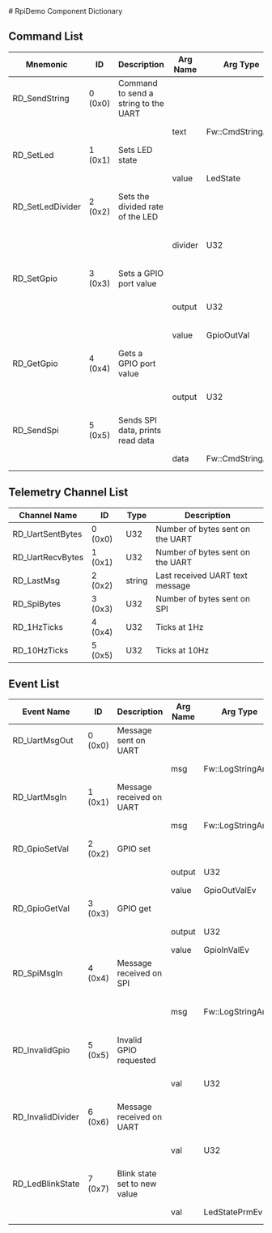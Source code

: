 <title>RpiDemo Component Dictionary</title>
# RpiDemo Component Dictionary


## Command List

|Mnemonic|ID|Description|Arg Name|Arg Type|Comment
|---|---|---|---|---|---|
|RD_SendString|0 (0x0)|Command to send a string to the UART| | |   
| | | |text|Fw::CmdStringArg|String to send|                    
|RD_SetLed|1 (0x1)|Sets LED state| | |   
| | | |value|LedState|GPIO value|                    
|RD_SetLedDivider|2 (0x2)|Sets the divided rate of the LED| | |   
| | | |divider|U32|Divide 10Hz by this number|                    
|RD_SetGpio|3 (0x3)|Sets a GPIO port value| | |   
| | | |output|U32|Output line number|                    
| | | |value|GpioOutVal|GPIO value|                    
|RD_GetGpio|4 (0x4)|Gets a GPIO port value| | |   
| | | |output|U32|Output line number|                    
|RD_SendSpi|5 (0x5)|Sends SPI data, prints read data| | |   
| | | |data|Fw::CmdStringArg|data to send|                    

## Telemetry Channel List

|Channel Name|ID|Type|Description|
|---|---|---|---|
|RD_UartSentBytes|0 (0x0)|U32|Number of bytes sent on the UART|
|RD_UartRecvBytes|1 (0x1)|U32|Number of bytes sent on the UART|
|RD_LastMsg|2 (0x2)|string|Last received UART text message|
|RD_SpiBytes|3 (0x3)|U32|Number of bytes sent on SPI|
|RD_1HzTicks|4 (0x4)|U32|Ticks at 1Hz|
|RD_10HzTicks|5 (0x5)|U32|Ticks at 10Hz|

## Event List

|Event Name|ID|Description|Arg Name|Arg Type|Arg Size|Description
|---|---|---|---|---|---|---|
|RD_UartMsgOut|0 (0x0)|Message sent on UART| | | | |
| | | |msg|Fw::LogStringArg&|40|The message|    
|RD_UartMsgIn|1 (0x1)|Message received on UART| | | | |
| | | |msg|Fw::LogStringArg&|40|The message|    
|RD_GpioSetVal|2 (0x2)|GPIO set| | | | |
| | | |output|U32||The output number|    
| | | |value|GpioOutValEv||GPIO value|    
|RD_GpioGetVal|3 (0x3)|GPIO get| | | | |
| | | |output|U32||The output number|    
| | | |value|GpioInValEv||GPIO value|    
|RD_SpiMsgIn|4 (0x4)|Message received on SPI| | | | |
| | | |msg|Fw::LogStringArg&|40|The message bytes as text|    
|RD_InvalidGpio|5 (0x5)|Invalid GPIO requested| | | | |
| | | |val|U32||The bad GPIO number|    
|RD_InvalidDivider|6 (0x6)|Message received on UART| | | | |
| | | |val|U32||The bad divider value|    
|RD_LedBlinkState|7 (0x7)|Blink state set to new value| | | | |
| | | |val|LedStatePrmEv||The blink state|    
